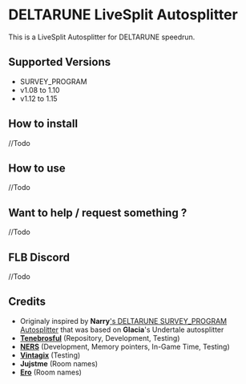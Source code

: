 # DELTARUNE LiveSplit Autosplitter
This is a LiveSplit Autosplitter for DELTARUNE speedrun.

## Supported Versions
- SURVEY_PROGRAM
- v1.08 to 1.10
- v1.12 to 1.15

## How to install
//Todo

## How to use
//Todo

## Want to help / request something ?
//Todo

## FLB Discord
//Todo

## Credits
- Originaly inspired by **Narry**['s DELTARUNE SURVEY_PROGRAM Autosplitter](https://drive.google.com/file/d/1SCpuUpDgIYHmbc6xKK3ZrNk1zaIeDUMq/view?usp=sharing) that was based on **Glacia**'s Undertale autosplitter
- [**Tenebrosful**](https://github.com/Tenebrosful) (Repository, Development, Testing)
- [**NERS**](https://github.com/NERS1111) (Development, Memory pointers, In-Game Time, Testing)
- [**Vintagix**](https://github.com/VintagixDev) (Testing)
- **Jujstme** (Room names)
- [**Ero**](https://github.com/just-ero) (Room names)
